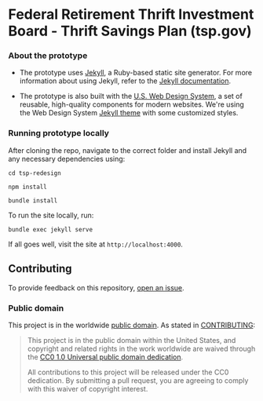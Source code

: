 # Federal Retirement Thrift Investment Board - Thrift Savings Plan (tsp.gov)

### About the prototype

* The prototype uses [Jekyll](https://jekyllrb.com), a Ruby-based static site generator. For more information about using Jekyll, refer to the [Jekyll documentation](http://jekyllrb.com/docs/home/).

* The prototype is also built with the [U.S. Web Design System](https://designsystem.digital.gov), a set of reusable, high-quality components for modern websites. We're using the Web Design System [Jekyll theme](https://github.com/18F/uswds-jekyll) with some customized styles.

### Running prototype locally

After cloning the repo, navigate to the correct folder and install Jekyll and any necessary dependencies using:
```
cd tsp-redesign
```

```
npm install
```

```
bundle install
```

To run the site locally, run:

```
bundle exec jekyll serve
```

If all goes well, visit the site at `http://localhost:4000`.

## Contributing

To provide feedback on this repository, [open an issue](https://github.com/frtib/tsp-redesign/issues/new).

### Public domain

This project is in the worldwide [public domain](LICENSE.md). As stated in [CONTRIBUTING](CONTRIBUTING.md):

> This project is in the public domain within the United States, and copyright and related rights in the work worldwide are waived through the [CC0 1.0 Universal public domain dedication](https://creativecommons.org/publicdomain/zero/1.0/).
>
> All contributions to this project will be released under the CC0 dedication. By submitting a pull request, you are agreeing to comply with this waiver of copyright interest.
